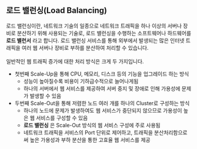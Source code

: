 ## 로드 밸런싱(Load Balancing)
로드 밸런싱이란, 네트워크 기술의 일종으로 네트워크 트래픽을 하나 이상의 서버나 장비로 분산하기 위해 사용되는 기술로, 로드 밸런싱을 수행하는 소프트웨어나 하드웨어를 __로드 밸런서__ 라고 합니다. 로드 밸런싱 서비스를 통해 외부에서 발생되는 많은 인터넷 트래픽을 여러 웹 서버나 장비로 부하를 분산하여 처리할 수 있습니다.
<br>  
일반적인 웹 트래픽 증가에 대한 처리 방식은 크게 두 가지입니다.
- 첫번째 Scale-Up을 통해 CPU, 메모리, 디스크 등의 기능을 업그레이드 하는 방식  
  - 성능이 높아질수록 비용이 기하급수적으로 늘어나게됨
  - 하나의 서버에서 웹 서비스를 제공하여 서버 중지 및 장애로 인해 가용성에 문제가 발생할 수 있음
- 두번째 Scale-Out을 통해 저렴한 노드 여러 개를 하나의 Cluster로 구성하는 방식  
  - 하나의 노드에 문제가 발생하여도 웹 서비스가 중단되지 않으므로 가용성이 높은 웹 서비스를 구성할 수 있음
  - __로드 밸런싱__ 은 Scale-Out 방식의 웹 서비스 구성에 주로 사용됨
  - 네트워크 트래픽을 서비스의 Port 단위로 제어하고, 트래픽을 분산처리함으로써 높은 가용성과 부하 분산을 통한 고효율 웹 서비스를 제공 

